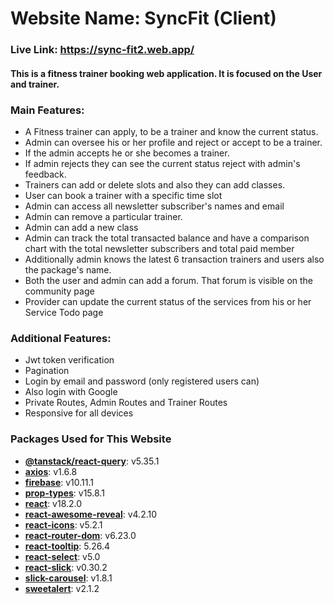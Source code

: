 # Website Name: SyncFit (Client)
### Live Link: https://sync-fit2.web.app/
#### This is a fitness trainer booking web application. It is focused on the User and trainer.

  
### Main Features:
+ A Fitness trainer can apply, to be a trainer and know the current status.
+ Admin can oversee his or her profile and reject or accept to be a trainer.
+ If the admin accepts he or she becomes a trainer.
+ If admin rejects they can see the current status reject with admin's feedback.
+ Trainers can add or delete slots and also they can add classes.
+ User can book a trainer with a specific time slot
+ Admin can access all newsletter subscriber's names and email
+ Admin can remove a particular trainer.
+ Admin can add a new class
+ Admin can track the total transacted balance and have a comparison chart with the total newsletter subscribers and total paid member
+ Additionally admin knows the latest 6 transaction trainers and users also the package's name.
+ Both the user and admin can add a forum. That forum is visible on the community page
+ Provider can update the current status of the services from his or her Service Todo page

### Additional Features:
+ Jwt token verification
+ Pagination
+ Login by email and password (only registered users can)
+ Also login with Google 
+ Private Routes, Admin Routes and Trainer Routes
+ Responsive for all devices

### Packages Used for This Website

- **[@tanstack/react-query](https://github.com/tannerlinsley/react-query)**: v5.35.1
- **[axios](https://github.com/axios/axios)**: v1.6.8
- **[firebase](https://firebase.google.com/)**: v10.11.1
- **[prop-types](https://github.com/facebook/prop-types)**: v15.8.1
- **[react](https://github.com/facebook/react)**: v18.2.0
- **[react-awesome-reveal](https://github.com/dennismorello/react-awesome-reveal)**: v4.2.10
- **[react-icons](https://github.com/react-icons/react-icons)**: v5.2.1
- **[react-router-dom](https://reactrouter.com/web/guides/quick-start)**: v6.23.0
- **[react-tooltip](https://www.npmjs.com/package/react-tooltip)**: 5.26.4
- **[react-select](https://react-select.com/home)**: v5.0
- **[react-slick](https://github.com/akiran/react-slick)**: v0.30.2
- **[slick-carousel](https://github.com/kenwheeler/slick)**: v1.8.1
- **[sweetalert](https://www.npmjs.com/package/sweetalert)**: v2.1.2
